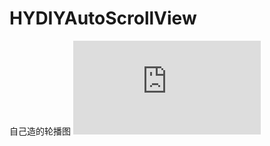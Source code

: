 # HYDIYAutoScrollView
自己造的轮播图
![image](https://github.com/lbjhzj/HYDIYAutoScrollView/raw/master/HYDIYAutoScrollView/HYScrollViewService结构设计.pdf)
